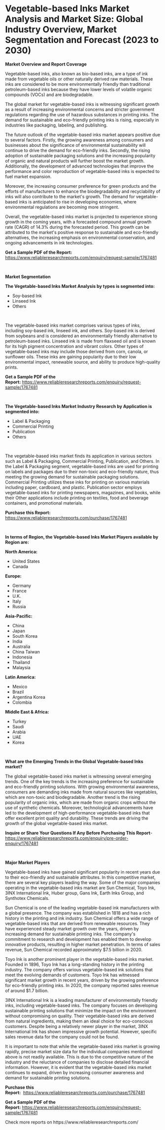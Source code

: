 <p><h1>Vegetable-based Inks Market Analysis and Market Size: Global Industry Overview, Market Segmentation and Forecast (2023 to 2030)</h1></p><p><strong>Market Overview and Report Coverage</strong></p>
<p><p>Vegetable-based inks, also known as bio-based inks, are a type of ink made from vegetable oils or other naturally derived raw materials. These inks are considered to be more environmentally friendly than traditional petroleum-based inks because they have lower levels of volatile organic compounds (VOCs) and are biodegradable.</p><p>The global market for vegetable-based inks is witnessing significant growth as a result of increasing environmental concerns and stricter government regulations regarding the use of hazardous substances in printing inks. The demand for sustainable and eco-friendly printing inks is rising, especially in industries like packaging, labeling, and publishing.</p><p>The future outlook of the vegetable-based inks market appears positive due to several factors. Firstly, the growing awareness among consumers and businesses about the significance of environmental sustainability will continue to drive the demand for eco-friendly inks. Secondly, the rising adoption of sustainable packaging solutions and the increasing popularity of organic and natural products will further boost the market growth. Additionally, the development of advanced technologies that improve the performance and color reproduction of vegetable-based inks is expected to fuel market expansion.</p><p>Moreover, the increasing consumer preference for green products and the efforts of manufacturers to enhance the biodegradability and recyclability of inks will also contribute to the market's growth. The demand for vegetable-based inks is anticipated to rise in developing economies, where environmental regulations are becoming more stringent.</p><p>Overall, the vegetable-based inks market is projected to experience strong growth in the coming years, with a forecasted compound annual growth rate (CAGR) of 14.3% during the forecasted period. This growth can be attributed to the market's positive response to sustainable and eco-friendly alternatives, the increasing emphasis on environmental conservation, and ongoing advancements in ink technologies.</p></p>
<p><strong>Get a Sample PDF of the Report:</strong> <a href="https://www.reliableresearchreports.com/enquiry/request-sample/1767481">https://www.reliableresearchreports.com/enquiry/request-sample/1767481</a></p>
<p>&nbsp;</p>
<p><strong>Market Segmentation</strong></p>
<p><strong>The Vegetable-based Inks Market Analysis by types is segmented into:</strong></p>
<p><ul><li>Soy-based Ink</li><li>Linseed Ink</li><li>Others</li></ul></p>
<p>&nbsp;</p>
<p><p>The vegetable-based inks market comprises various types of inks, including soy-based ink, linseed ink, and others. Soy-based ink is derived from soybeans and is considered an environmentally friendly alternative to petroleum-based inks. Linseed ink is made from flaxseed oil and is known for its high pigment concentration and vibrant colors. Other types of vegetable-based inks may include those derived from corn, canola, or sunflower oils. These inks are gaining popularity due to their low environmental impact, renewable source, and ability to produce high-quality prints.</p></p>
<p><strong>Get a Sample PDF of the Report:</strong>&nbsp;<a href="https://www.reliableresearchreports.com/enquiry/request-sample/1767481">https://www.reliableresearchreports.com/enquiry/request-sample/1767481</a></p>
<p>&nbsp;</p>
<p><strong>The Vegetable-based Inks Market Industry Research by Application is segmented into:</strong></p>
<p><ul><li>Label & Packaging</li><li>Commercial Printing</li><li>Publication</li><li>Others</li></ul></p>
<p>&nbsp;</p>
<p><p>The vegetable-based inks market finds its application in various sectors such as Label & Packaging, Commercial Printing, Publication, and Others. In the Label & Packaging segment, vegetable-based inks are used for printing on labels and packages due to their non-toxic and eco-friendly nature, thus meeting the growing demand for sustainable packaging solutions. Commercial Printing utilizes these inks for printing on various materials including paper, cardboard, and plastic. Publication sector employs vegetable-based inks for printing newspapers, magazines, and books, while their Other applications include printing on textiles, food and beverage containers, and promotional materials.</p></p>
<p><strong>Purchase this Report:</strong>&nbsp; <a href="https://www.reliableresearchreports.com/purchase/1767481">https://www.reliableresearchreports.com/purchase/1767481</a></p>
<p>&nbsp;</p>
<p><strong>In terms of Region, the Vegetable-based Inks Market Players available by Region are:</strong></p>
<p>
    <p> <strong> North America: </strong>
        <ul>
            <li>United States</li>
            <li>Canada</li>
        </ul>
        </p> 
    <p> <strong> Europe: </strong>
        <ul>
            <li>Germany</li>
            <li>France</li>
            <li>U.K.</li>
            <li>Italy</li>
            <li>Russia</li>
        </ul>
        </p> 
    <p> <strong> Asia-Pacific: </strong>
        <ul>
            <li>China</li>
            <li>Japan</li>
            <li>South Korea</li>
            <li>India</li>
            <li>Australia</li>
            <li>China Taiwan</li>
            <li>Indonesia</li>
            <li>Thailand</li>
            <li>Malaysia</li>
        </ul>
        </p> 
    <p> <strong> Latin America: </strong>
        <ul>
            <li>Mexico</li>
            <li>Brazil</li>
            <li>Argentina Korea</li>
            <li>Colombia</li>
        </ul>
        </p> 
    <p> <strong> Middle East & Africa: </strong>
        <ul>
            <li>Turkey</li>
            <li>Saudi</li>
            <li>Arabia</li>
            <li>UAE</li>
            <li>Korea</li>
        </ul>
    </p>
    </p>
<p>&nbsp;</p>
<p><strong>What are the Emerging Trends in the Global Vegetable-based Inks market?</strong></p>
<p><p>The global vegetable-based inks market is witnessing several emerging trends. One of the key trends is the increasing preference for sustainable and eco-friendly printing solutions. With growing environmental awareness, consumers are demanding inks made from natural sources like vegetables, which are non-toxic and biodegradable. Another trend is the rising popularity of organic inks, which are made from organic crops without the use of synthetic chemicals. Moreover, technological advancements have led to the development of high-performance vegetable-based inks that offer excellent print quality and durability. These trends are driving the growth of the global vegetable-based inks market.</p></p>
<p><strong>Inquire or Share Your Questions If Any Before Purchasing This Report</strong>- <a href="https://www.reliableresearchreports.com/enquiry/pre-order-enquiry/1767481">https://www.reliableresearchreports.com/enquiry/pre-order-enquiry/1767481</a></p>
<p>&nbsp;</p>
<p><strong>Major Market Players</strong></p>
<p><p>Vegetable-based inks have gained significant popularity in recent years due to their eco-friendly and sustainable attributes. In this competitive market, there are several key players leading the way. Some of the major companies operating in the vegetable-based inks market are Sun Chemical, Toyo Ink, 3INX International Ink, Huber group, Gans Ink, Earth Inks Group, and Synthotex Chemicals.</p><p>Sun Chemical is one of the leading vegetable-based ink manufacturers with a global presence. The company was established in 1818 and has a rich history in the printing and ink industry. Sun Chemical offers a wide range of vegetable-based inks that are derived from renewable resources. They have experienced steady market growth over the years, driven by increasing demand for sustainable printing inks. The company's commitment to research and development has enabled them to develop innovative products, resulting in higher market penetration. In terms of sales revenue, Sun Chemical recorded approximately $7.5 billion in 2020.</p><p>Toyo Ink is another prominent player in the vegetable-based inks market. Founded in 1896, Toyo Ink has a long-standing history in the printing industry. The company offers various vegetable-based ink solutions that meet the evolving demands of customers. Toyo Ink has witnessed significant market growth in recent years, driven by the growing preference for eco-friendly printing inks. In 2020, the company reported sales revenue of around $1.7 billion.</p><p>3INX International Ink is a leading manufacturer of environmentally friendly inks, including vegetable-based inks. The company focuses on developing sustainable printing solutions that minimize the impact on the environment without compromising on quality. Their vegetable-based inks are derived from natural ingredients, making them an ideal choice for eco-conscious customers. Despite being a relatively newer player in the market, 3INX International Ink has shown impressive growth potential. However, specific sales revenue data for the company could not be found.</p><p>It is important to note that while the vegetable-based inks market is growing rapidly, precise market size data for the individual companies mentioned above is not readily available. This is due to the competitive nature of the industry and the reluctance of companies to disclose detailed financial information. However, it is evident that the vegetable-based inks market continues to expand, driven by increasing consumer awareness and demand for sustainable printing solutions.</p></p>
<p><strong>Purchase this Report:</strong>&nbsp;&nbsp;<a href="https://www.reliableresearchreports.com/purchase/1767481">https://www.reliableresearchreports.com/purchase/1767481</a></p>
<p></p>
<p><strong>Get a Sample PDF of the Report:</strong>&nbsp;<a href="https://www.reliableresearchreports.com/enquiry/request-sample/1767481">https://www.reliableresearchreports.com/enquiry/request-sample/1767481</a></p>
<p>Check more reports on https://www.reliableresearchreports.com/</p>